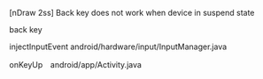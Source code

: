 [nDraw 2ss] Back key does not work when device in suspend state

back key

injectInputEvent android/hardware/input/InputManager.java

onKeyUp　android/app/Activity.java
